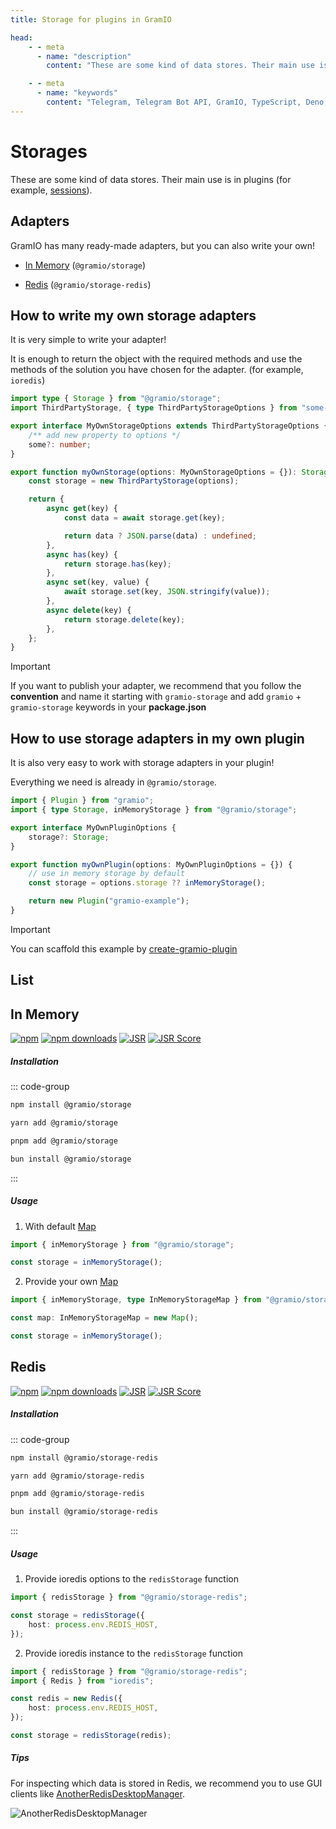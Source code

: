 ```yaml
---
title: Storage for plugins in GramIO

head:
    - - meta
      - name: "description"
        content: "These are some kind of data stores. Their main use is in plugins (for example, sessions)."

    - - meta
      - name: "keywords"
        content: "Telegram, Telegram Bot API, GramIO, TypeScript, Deno, Bun, Node.JS, Nodejs, api, redis, in-memory"
---
```


# Storages

These are some kind of data stores. Their main use is in plugins (for example, [sessions](/plugins/official/session)).

## Adapters

GramIO has many ready-made adapters, but you can also write your own!

-   [In Memory](#in-memory) (`@gramio/storage`)

-   [Redis](#redis) (`@gramio/storage-redis`)

## How to write my own storage adapters

It is very simple to write your adapter!

It is enough to return the object with the required methods and use the methods of the solution you have chosen for the adapter. (for example, `ioredis`)

```ts
import type { Storage } from "@gramio/storage";
import ThirdPartyStorage, { type ThirdPartyStorageOptions } from "some-library";

export interface MyOwnStorageOptions extends ThirdPartyStorageOptions {
    /** add new property to options */
    some?: number;
}

export function myOwnStorage(options: MyOwnStorageOptions = {}): Storage {
    const storage = new ThirdPartyStorage(options);

    return {
        async get(key) {
            const data = await storage.get(key);

            return data ? JSON.parse(data) : undefined;
        },
        async has(key) {
            return storage.has(key);
        },
        async set(key, value) {
            await storage.set(key, JSON.stringify(value));
        },
        async delete(key) {
            return storage.delete(key);
        },
    };
}
```

> [!IMPORTANT]
> If you want to publish your adapter, we recommend that you follow the **convention** and name it starting with `gramio-storage` and add `gramio` + `gramio-storage` keywords in your **package.json**

## How to use storage adapters in my own plugin

It is also very easy to work with storage adapters in your plugin!

Everything we need is already in `@gramio/storage`.

```ts
import { Plugin } from "gramio";
import { type Storage, inMemoryStorage } from "@gramio/storage";

export interface MyOwnPluginOptions {
    storage?: Storage;
}

export function myOwnPlugin(options: MyOwnPluginOptions = {}) {
    // use in memory storage by default
    const storage = options.storage ?? inMemoryStorage();

    return new Plugin("gramio-example");
}
```

> [!IMPORTANT]
> You can scaffold this example by [create-gramio-plugin](/plugins/how-to-write.html#scaffolding-the-plugin)

## List

## In Memory

<div class="badges">

[![npm](https://img.shields.io/npm/v/@gramio/storage?logo=npm&style=flat&labelColor=000&color=3b82f6)](https://www.npmjs.org/package/@gramio/storage)
[![npm downloads](https://img.shields.io/npm/dw/@gramio/storage?logo=npm&style=flat&labelColor=000&color=3b82f6)](https://www.npmjs.org/package/@gramio/storage)
[![JSR](https://jsr.io/badges/@gramio/storage)](https://jsr.io/@gramio/storage)
[![JSR Score](https://jsr.io/badges/@gramio/storage/score)](https://jsr.io/@gramio/storage)

</div>

##### Installation

::: code-group

```bash [npm]
npm install @gramio/storage
```

```bash [yarn]
yarn add @gramio/storage
```

```bash [pnpm]
pnpm add @gramio/storage
```

```bash [bun]
bun install @gramio/storage
```

:::

##### Usage

1. With default [Map](https://developer.mozilla.org/en-US/docs/Web/JavaScript/Reference/Global_Objects/Map)

```ts twoslash
import { inMemoryStorage } from "@gramio/storage";

const storage = inMemoryStorage();
```

2. Provide your own [Map](https://developer.mozilla.org/en-US/docs/Web/JavaScript/Reference/Global_Objects/Map)

```ts twoslash
import { inMemoryStorage, type InMemoryStorageMap } from "@gramio/storage";

const map: InMemoryStorageMap = new Map();

const storage = inMemoryStorage();
```

## Redis

<div class="badges">

[![npm](https://img.shields.io/npm/v/@gramio/storage-redis?logo=npm&style=flat&labelColor=000&color=3b82f6)](https://www.npmjs.org/package/@gramio/storage-redis)
[![npm downloads](https://img.shields.io/npm/dw/@gramio/storage-redis?logo=npm&style=flat&labelColor=000&color=3b82f6)](https://www.npmjs.org/package/@gramio/storage-redis)
[![JSR](https://jsr.io/badges/@gramio/storage-redis)](https://jsr.io/@gramio/storage-redis)
[![JSR Score](https://jsr.io/badges/@gramio/storage-redis/score)](https://jsr.io/@gramio/storage-redis)

</div>

##### Installation

::: code-group

```bash [npm]
npm install @gramio/storage-redis
```

```bash [yarn]
yarn add @gramio/storage-redis
```

```bash [pnpm]
pnpm add @gramio/storage-redis
```

```bash [bun]
bun install @gramio/storage-redis
```

:::

##### Usage

1. Provide ioredis options to the `redisStorage` function

```ts twoslash
import { redisStorage } from "@gramio/storage-redis";

const storage = redisStorage({
    host: process.env.REDIS_HOST,
});
```

2. Provide ioredis instance to the `redisStorage` function

```ts twoslash
import { redisStorage } from "@gramio/storage-redis";
import { Redis } from "ioredis";

const redis = new Redis({
    host: process.env.REDIS_HOST,
});

const storage = redisStorage(redis);
```

##### Tips

For inspecting which data is stored in Redis, we recommend you to use GUI clients like [AnotherRedisDesktopManager](https://github.com/qishibo/AnotherRedisDesktopManager).

<!-- TODO: More GramIO backend screens -->

<img src="https://cdn.jsdelivr.net/gh/qishibo/img/ardm/202411081318490.png" alt="AnotherRedisDesktopManager" />
